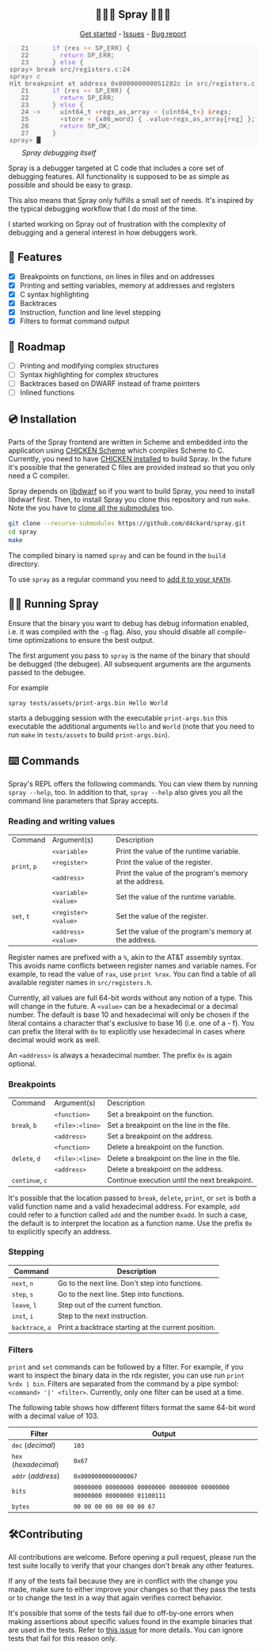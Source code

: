 <p align="center">
	<h2 align="center">🐛🐛🐛 Spray 🐛🐛🐛</h3>
 <p align="center">
  <a href="https://github.com/d4ckard/spray/#%EF%B8%8F-installation">Get started</a> -
  <a href="https://github.com/d4ckard/spray/issues">Issues</a> -
  <a href="https://github.com/d4ckard/spray/issues/new">Bug report</a>
 </p>
</p>

![Spray debugging itself](.assets/using_spray.png) 
&nbsp;&nbsp;&nbsp;&nbsp;&nbsp;&nbsp; *Spray debugging itself*

Spray is a debugger targeted at C code that includes a core set of debugging features. All functionality is supposed to be as simple as possible and should be easy to grasp.

This also means that Spray only fulfills a small set of needs. It's inspired by the typical debugging workflow that I do most of the time.

I started working on Spray out of frustration with the complexity of debugging and a general interest in how debuggers work.

## 🦾 Features

- [x] Breakpoints on functions, on lines in files and on addresses
- [x] Printing and setting variables, memory at addresses and registers
- [x] C syntax highlighting
- [x] Backtraces
- [x] Instruction, function and line level stepping
- [x] Filters to format command output

## 🚀 Roadmap

- [ ] Printing and modifying complex structures
- [ ] Syntax highlighting for complex structures
- [ ] Backtraces based on DWARF instead of frame pointers
- [ ] Inlined functions

## 💿️ Installation

Parts of the Spray frontend are written in Scheme and embedded into the application using [CHICKEN Scheme](https://www.call-cc.org/) which compiles Scheme to C. Currently, you need to have [CHICKEN installed](https://code.call-cc.org/#download) to build Spray.
In the future it's possible that the generated C files are provided instead so that you only need a C compiler.

Spray depends on [libdwarf](https://github.com/davea42/libdwarf-code/releases)
so if you want to build Spray, you need to install libdwarf first.
Then, to install Spray you clone this repository and run `make`. Note the you
have to [clone all the submodules](https://stackoverflow.com/a/4438292) too.

```sh
git clone --recurse-submodules https://github.com/d4ckard/spray.git
cd spray
make
```

The compiled binary is named `spray` and can be found in the `build` directory.

To use `spray` as a regular command you need to [add it to your `$PATH`](https://askubuntu.com/a/322773).

## 🏃‍♀️ Running Spray

Ensure that the binary you want to debug has debug information enabled, i.e. it was compiled with the `-g` flag. Also, you should disable all compile-time optimizations to ensure the best output.

The first argument you pass to `spray` is the name of the binary that should be debugged (the debugee). All subsequent arguments are the arguments passed to the debugee.

For example

```sh
spray tests/assets/print-args.bin Hello World
```

starts a debugging session with the executable `print-args.bin`
this executable the additional arguments `Hello` and `World`
(note that you need to run `make` in `tests/assets` to build
`print-args.bin`).

## ⌨️ Commands

Spray's REPL offers the following commands. You can view them by running `spray --help`, too. In addition to that, `spray --help` also gives you all the command line parameters that Spray accepts.

### Reading and writing values

<table>
    <tr>
        <td>Command</td>
        <td>Argument(s)</td>
        <td>Description</td>
    </tr>
    <tr>
        <td rowspan="3"><code>print</code>, <code>p</code></td>
        <td><code>&lt;variable&gt;</code></td>
        <td>Print the value of the runtime variable.</td>
    </tr>
    <tr>
        <td><code>&lt;register&gt;</code></td>
        <td>Print the value of the register.</td>
    </tr>
    <tr>
        <td><code>&lt;address&gt;</code></td>
        <td>Print the value of the program&#39;s memory at the address.</td>
    </tr>
    <tr>
        <td rowspan="3"><code>set</code>, <code>t</code></td>
        <td><code>&lt;variable&gt; &lt;value&gt;</code></td>
        <td>Set the value of the runtime variable.</td>
    </tr>
    <tr>
        <td><code>&lt;register&gt; &lt;value&gt;</code></td>
        <td>Set the value of the register.</td>
    </tr>
    <tr>
	<td><code>&lt;address&gt; &lt;value&gt;</code></td>
        <td>Set the value of the program&#39;s memory at the address.</td>
    </tr>
</table>

Register names are prefixed with a `%`, akin to the AT&T assembly syntax. This avoids name conflicts between register names and variable names. For example, to read the value of `rax`, use `print %rax`. You can find a table of all available register names in `src/registers.h`.

Currently, all values are full 64-bit words without any notion of a type. This will change in the future. A `<value>` can be a hexadecimal or a decimal number. The default is base 10 and hexadecimal will only be chosen if the literal contains a character that's exclusive to base 16 (i.e. one of a - f). You can prefix the literal with `0x` to explicitly use hexadecimal in cases where decimal would work as well.

An `<address>` is always a hexadecimal number. The prefix `0x` is again optional.

### Breakpoints

<table>
    <tr>
        <td>Command</td>
        <td>Argument(s)</td>
        <td>Description</td>
    </tr>
    <tr>
        <td rowspan="3"><code>break</code>, <code>b</code></td>
        <td><code>&lt;function&gt;</code></td>
        <td>Set a breakpoint on the function.</td>
    </tr>
    <tr>
        <td><code>&lt;file&gt;:&lt;line&gt;</code></td>
        <td>Set a breakpoint on the line in the file.</td>
    </tr>
    <tr>
        <td><code>&lt;address&gt;</code></td>
        <td>Set a breakpoint on the address.</td>
    </tr>
    <tr>
        <td rowspan="3"><code>delete</code>, <code>d</code></td>
        <td><code>&lt;function&gt;</code></td>
        <td>Delete a breakpoint on the function.</td>
    </tr>
    <tr>
        <td><code>&lt;file&gt;:&lt;line&gt;</code></td>
        <td>Delete a breakpoint on the line in the file.</td>
    </tr>
    <tr>
        <td><code>&lt;address&gt;</code></td>
        <td>Delete a breakpoint on the address.</td>
    </tr>
    <tr>
        <td><code>continue</code>, <code>c</code></td>
        <td></td>
        <td>Continue execution until the next breakpoint.</td>
    </tr>
</table>

It's possible that the location passed to `break`, `delete`, `print`, or `set` is both a valid function name and a valid hexadecimal address. For example, `add` could refer to a function called `add` and the number `0xadd`. In such a case, the default is to interpret the location as a function name. Use the prefix `0x` to explicitly specify an address.

### Stepping

| Command          | Description                                         |
|------------------|-----------------------------------------------------|
| `next`, `n`      | Go to the next line. Don't step into functions.     |
| `step`, `s`      | Go to the next line. Step into functions.           |
| `leave`, `l`     | Step out of the current function.                   |
| `inst`, `i`      | Step to the next instruction.                       |
| `backtrace`, `a` | Print a backtrace starting at the current position. |

### Filters

`print` and `set` commands can be followed by a filter. For example, if you want to inspect the binary data in the rdx register, you can use run `print %rdx | bin`. Filters are separated from the command by a pipe symbol: `<command> '|' <filter>`. Currently, only one filter can be used at a time.

The following table shows how different filters format the same 64-bit word with a decimal value of 103.


| Filter                | Output                                                                    |
|-----------------------|---------------------------------------------------------------------------|
| `dec` (*decimal*)     | `103`                                                                     |
| `hex` (*hexadecimal*) | `0x67`                                                                    |
| `addr` (*address*)    | `0x0000000000000067`                                                      |
| `bits`                | `00000000 00000000 00000000 00000000 00000000 00000000 00000000 01100111` |
| `bytes`               | `00 00 00 00 00 00 00 67`                                                 |

## 🛠️Contributing

All contributions are welcome. Before opening a pull request, please run
the test suite locally to verify that your changes don't break any other
features.

If any of the tests fail because they are in conflict with the
change you made, make sure to either improve your changes so that they
pass the tests or to change the test in a way that again verifies correct
behavior.

It's possible that some of the tests fail due to off-by-one errors when
making assertions about specific values found in the example binaries that
are used in the tests. Refer to [this issue](https://github.com/d4ckard/spray/issues/2)
for more details. You can ignore tests that fail for this reason only.
